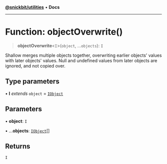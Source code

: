 [**@snickbit/utilities**](../README.md) • **Docs**

***

# Function: objectOverwrite()

> **objectOverwrite**\<`I`\>(`object`, ...`objects`): `I`

Shallow merges multiple objects together, overwriting earlier objects' values with later objects' values.
Null and undefined values from later objects are ignored, and not copied over.

## Type parameters

• **I** *extends* `object` = [`IObject`](../type-aliases/IObject.md)

## Parameters

• **object**: `I`

• ...**objects**: [`IObject`](../type-aliases/IObject.md)[]

## Returns

`I`
